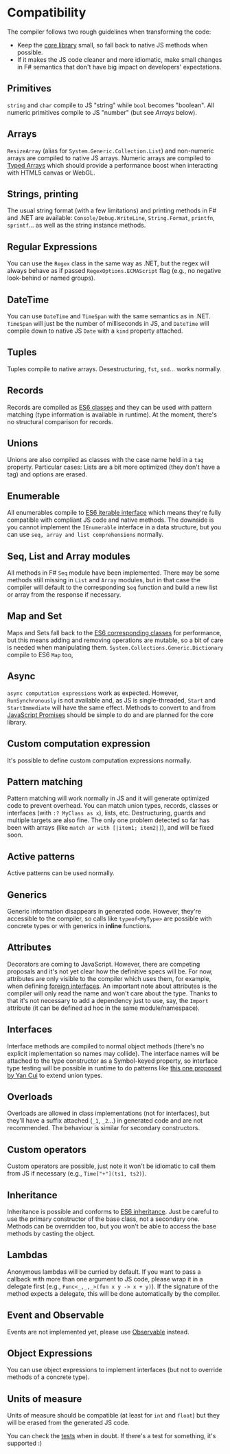 # Compatibility

The compiler follows two rough guidelines when transforming the code:

* Keep the [core library](/lib/fable-core.js) small, so fall back to native JS methods when possible.
* If it makes the JS code cleaner and more idiomatic, make small changes in F# semantics
  that don't have big impact on developers' expectations.

## Primitives
`string` and `char` compile to JS "string" while `bool` becomes "boolean".
All numeric primitives compile to JS "number" (but see _Arrays_ below).

## Arrays
`ResizeArray` (alias for `System.Generic.Collection.List`) and non-numeric
arrays are compiled to native JS arrays. Numeric arrays are compiled to
[Typed Arrays](https://developer.mozilla.org/en-US/docs/Web/JavaScript/Reference/Global_Objects/TypedArray)
which should provide a performance boost when interacting with HTML5 canvas or WebGL.

## Strings, printing
The usual string format (with a few limitations) and printing methods in F# and .NET are available:
`Console/Debug.WriteLine`, `String.Format`, `printfn`, `sprintf`... as well as the
string instance methods.

## Regular Expressions
You can use the `Regex` class in the same way as .NET, but the regex will always
behave as if passed `RegexOptions.ECMAScript` flag (e.g., no negative look-behind
or named groups).

## DateTime
You can use `DateTime` and `TimeSpan` with the same semantics as in .NET.
`TimeSpan` will just be the number of milliseconds in JS, and `DateTime` will
compile down to native JS `Date` with a `kind` property attached.  

## Tuples
Tuples compile to native arrays. Desestructuring, `fst`, `snd`... works normally.

## Records
Records are compiled as [ES6 classes](http://babeljs.io/docs/learn-es2015/#classes)
and they can be used with pattern matching (type information is available in runtime).
At the moment, there's no structural comparison for records.

## Unions
Unions are also compiled as classes with the case name held in a `tag` property.
Particular cases: Lists are a bit more optimized (they don't have a tag) and options are erased.

## Enumerable
All enumerables compile to [ES6 iterable interface](http://babeljs.io/docs/learn-es2015/#iterators-for-of)
which means they're fully compatible with compliant JS code and native methods.
The downside is you cannot implement the `IEnumerable` interface in a data structure,
but you can use `seq, array and list comprehensions` normally.

## Seq, List and Array modules
All methods in F# `Seq` module have been implemented. There may be some methods still missing
in `List` and `Array` modules, but in that case the compiler will default to the corresponding
`Seq` function and build a new list or array from the response if necessary.

## Map and Set
Maps and Sets fall back to the [ES6 corresponding classes](http://babeljs.io/docs/learn-es2015/#map-set-weak-map-weak-set)
for performance, but this means adding and removing operations are mutable, so a bit of care is needed when manipulating them.
`System.Collections.Generic.Dictionary` compile to ES6 `Map` too,

## Async
`async computation expressions` work as expected. However, `RunSynchronously` is not available and,
as JS is single-threaded, `Start` and `StartImmediate` will have the same effect.
Methods to convert to and from [JavaScript Promises](http://babeljs.io/docs/learn-es2015/#promises)
should be simple to do and are planned for the core library.

## Custom computation expression
It's possible to define custom computation expressions normally.

## Pattern matching
Pattern matching will work normally in JS and it will generate optimized
code to prevent overhead. You can match union types, records, classes or
interfaces (with `:? MyClass as x`), lists, etc. Destructuring, guards and
multiple targets are also fine. The only one problem detected so far has been
with arrays (like `match ar with [|item1; item2|]`), and will be fixed soon.

## Active patterns
Active patterns can be used normally.

## Generics
Generic information disappears in generated code. However, they're accessible
to the compiler, so calls like `typeof<MyType>` are possible with concrete
types or with generics in **inline** functions.

## Attributes
Decorators are coming to JavaScript. However, there are competing proposals
and it's not yet clear how the definitive specs will be. For now, attributes
are only visible to the compiler which uses them, for example, when defining
[foreign interfaces](interacting.md). An important note about attributes is
the compiler will only read the name and won't care about the type. Thanks
to that it's not necessary to add a dependency just to use, say, the `Import`
attribute (it can be defined ad hoc in the same module/namespace). 

## Interfaces
Interface methods are compiled to normal object methods (there's no explicit
implementation so names may collide). The interface names will be attached
to the type constructor as a Symbol-keyed property, so interface type testing
will be possible in runtime to do patterns like [this one proposed by Yan Cui](http://theburningmonk.com/2012/03/f-extending-discriminated-unions-using-marker-interfaces/)
to extend union types.

## Overloads
Overloads are allowed in class implementations (not for interfaces), but they'll
have a suffix attached (`_1`, `_2`...) in generated code and are not recommended.
The behaviour is similar for secondary constructors.

## Custom operators
Custom operators are possible, just note it won't be idiomatic to call
them from JS if necessary (e.g., `Time["+"](ts1, ts2)`).

## Inheritance
Inheritance is possible and conforms to [ES6 inheritance](https://github.com/lukehoban/es6features#classes).
Just be careful to use the primary constructor of the base class,
not a secondary one. Methods can be overridden too, but you won't
be able to access the base methods by casting the object. 

## Lambdas
Anonymous lambdas will be curried by default. If you want to pass a callback with
more than one argument to JS code, please wrap it in a delegate first (e.g.,
`Func<_,_,_>(fun x y -> x + y)`). If the signature of the method expects a
delegate, this will be done automatically by the compiler.

## Event and Observable
Events are not implemented yet, please use [Observable](/test/ObservableTests.fs) instead.

## Object Expressions
You can use object expressions to implement interfaces (but not to override methods of a concrete type).

## Units of measure
Units of measure should be compatible (at least for `int` and `float`) but they will
be erased from the generated JS code.

You can check the [tests](/test) when in doubt. If there's a test for something,
it's supported :)